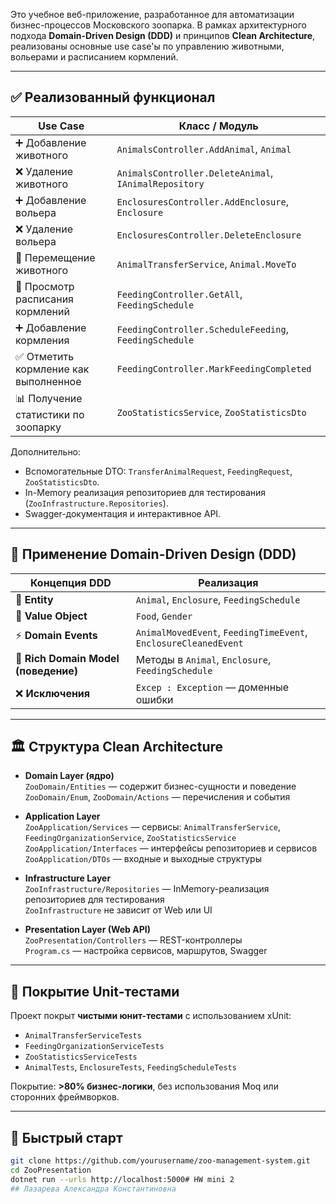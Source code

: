 
Это учебное веб-приложение, разработанное для автоматизации бизнес-процессов Московского зоопарка. В рамках архитектурного подхода **Domain-Driven Design (DDD)** и принципов **Clean Architecture**, реализованы основные use case'ы по управлению животными, вольерами и расписанием кормлений.

---

## ✅ Реализованный функционал

| Use Case                                     | Класс / Модуль                                |
|---------------------------------------------|-----------------------------------------------|
| ➕ Добавление животного                      | `AnimalsController.AddAnimal`, `Animal`       |
| ❌ Удаление животного                        | `AnimalsController.DeleteAnimal`, `IAnimalRepository` |
| ➕ Добавление вольера                        | `EnclosuresController.AddEnclosure`, `Enclosure` |
| ❌ Удаление вольера                          | `EnclosuresController.DeleteEnclosure`        |
| 🔄 Перемещение животного                    | `AnimalTransferService`, `Animal.MoveTo`      |
| 📅 Просмотр расписания кормлений            | `FeedingController.GetAll`, `FeedingSchedule` |
| ➕ Добавление кормления                      | `FeedingController.ScheduleFeeding`, `FeedingSchedule` |
| ✅ Отметить кормление как выполненное        | `FeedingController.MarkFeedingCompleted`      |
| 📊 Получение статистики по зоопарку         | `ZooStatisticsService`, `ZooStatisticsDto`    |

Дополнительно:

- Вспомогательные DTO: `TransferAnimalRequest`, `FeedingRequest`, `ZooStatisticsDto`.
- In-Memory реализация репозиториев для тестирования (`ZooInfrastructure.Repositories`).
- Swagger-документация и интерактивное API.

---

## 🧠 Применение Domain-Driven Design (DDD)

| Концепция DDD                        | Реализация                                        |
|-------------------------------------|---------------------------------------------------|
| 🧩 **Entity**                        | `Animal`, `Enclosure`, `FeedingSchedule`          |
| 🔁 **Value Object**                  | `Food`, `Gender`                                  |
| ⚡ **Domain Events**                 | `AnimalMovedEvent`, `FeedingTimeEvent`, `EnclosureCleanedEvent` |
| 🧠 **Rich Domain Model (поведение)** | Методы в `Animal`, `Enclosure`, `FeedingSchedule` |
| ❌ **Исключения**                    | `Excep : Exception` — доменные ошибки             |

---

## 🏛️ Структура Clean Architecture

- **Domain Layer (ядро)**  
  `ZooDomain/Entities` — содержит бизнес-сущности и поведение  
  `ZooDomain/Enum`, `ZooDomain/Actions` — перечисления и события  

- **Application Layer**  
  `ZooApplication/Services` — сервисы: `AnimalTransferService`, `FeedingOrganizationService`, `ZooStatisticsService`  
  `ZooApplication/Interfaces` — интерфейсы репозиториев и сервисов  
  `ZooApplication/DTOs` — входные и выходные структуры  

- **Infrastructure Layer**  
  `ZooInfrastructure/Repositories` — InMemory-реализация репозиториев для тестирования  
  `ZooInfrastructure` не зависит от Web или UI  

- **Presentation Layer (Web API)**  
  `ZooPresentation/Controllers` — REST-контроллеры  
  `Program.cs` — настройка сервисов, маршрутов, Swagger  

---

## 🧪 Покрытие Unit-тестами

Проект покрыт **чистыми юнит-тестами** с использованием xUnit:

- `AnimalTransferServiceTests`
- `FeedingOrganizationServiceTests`
- `ZooStatisticsServiceTests`
- `AnimalTests`, `EnclosureTests`, `FeedingScheduleTests`

Покрытие: **>80% бизнес-логики**, без использования Moq или сторонних фреймворков.

---

## 🚀 Быстрый старт

```bash
git clone https://github.com/yourusername/zoo-management-system.git
cd ZooPresentation
dotnet run --urls http://localhost:5000# HW mini 2
## Лазарева Александра Константиновна

